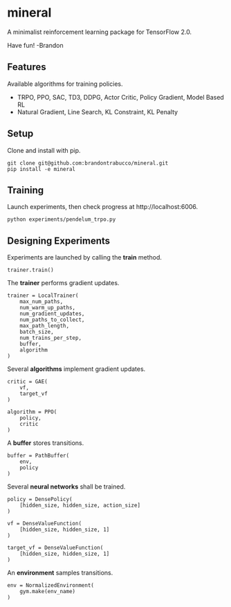 # mineral

A minimalist reinforcement learning package for TensorFlow 2.0.

Have fun! -Brandon

## Features

Available algorithms for training policies.

- TRPO, PPO, SAC, TD3, DDPG, Actor Critic, Policy Gradient, Model Based RL
- Natural Gradient, Line Search, KL Constraint, KL Penalty

## Setup

Clone and install with pip.

```
git clone git@github.com:brandontrabucco/mineral.git
pip install -e mineral
```

## Training

Launch experiments, then check progress at http://localhost:6006.

```
python experiments/pendelum_trpo.py
```

## Designing Experiments

Experiments are launched by calling the **train** method.

```
trainer.train()
```

The **trainer** performs gradient updates.

```
trainer = LocalTrainer(
    max_num_paths,
    num_warm_up_paths,
    num_gradient_updates,
    num_paths_to_collect,
    max_path_length,
    batch_size,
    num_trains_per_step,
    buffer,
    algorithm
)
```

Several **algorithms** implement gradient updates.

```
critic = GAE(
    vf,
    target_vf
)

algorithm = PPO(
    policy,
    critic
)
```

A **buffer** stores transitions.

```
buffer = PathBuffer(
    env,
    policy
)
```

Several **neural networks** shall be trained.

```
policy = DensePolicy(
    [hidden_size, hidden_size, action_size]
)

vf = DenseValueFunction(
    [hidden_size, hidden_size, 1]
)

target_vf = DenseValueFunction(
    [hidden_size, hidden_size, 1]
)
```

An **environment** samples transitions.

```
env = NormalizedEnvironment(
    gym.make(env_name)
)
```
